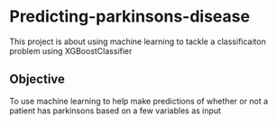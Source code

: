 # Predicting-parkinsons-disease
This project is about using machine learning to tackle a classificaiton problem using XGBoostClassifier

## Objective
To use machine learning to help make predictions of whether or not a patient has parkinsons based on a few variables as input

